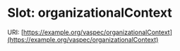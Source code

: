 # Slot: organizationalContext

URI: [https://example.org/vaspec/organizationalContext](https://example.org/vaspec/organizationalContext)